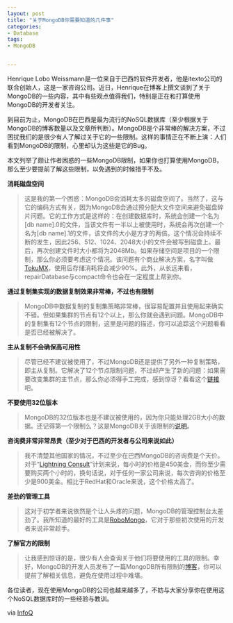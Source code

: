 ```yaml
---
layout: post
title: "关于MongoDB你需要知道的几件事"
categories:
- Database
tags:
- MongoDB


---
```


Henrique Lobo Weissmann是一位来自于巴西的软件开发者，他是itexto公司的联合创始人，这是一家咨询公司。近日，Henrique在博客上撰文谈到了关于MongoDB的一些内容，其中有些观点值得我们，特别是正在和打算使用MongoDB的开发者关注。

到目前为止，MongoDB在巴西是最为流行的NoSQL数据库（至少根据关于MongoDB的博客数量以及文章所判断）。MongoDB是个非常棒的解决方案，不过困扰我们的是很少有人了解过关于它的一些限制。这样的事情正在不断上演：人们看到MongoDB的限制，心里却认为这些是它的Bug。

本文列举了颇让作者困惑的一些MongoDB限制，如果你也打算使用MongoDB，那么至少要提前了解这些限制，以免遇到的时候措手不及。

**消耗磁盘空间**

>这是我的第一个困惑：MongoDB会消耗太多的磁盘空间了。当然了，这与它的编码方式有关，因为MongoDB会通过预分配大文件空间来避免磁盘碎片问题。它的工作方式是这样的：在创建数据库时，系统会创建一个名为[db name].0的文件，当该文件有一半以上被使用时，系统会再次创建一个名为[db name].1的文件，该文件的大小是方才的两倍。这个情况会持续不断的发生，因此256、512、1024、2048大小的文件会被写到磁盘上。最后，再次创建文件时大小都将为2048Mb。如果存储空间是项目的一个限制，那么你必须要考虑这个情况。该问题有个商业解决方案，名字叫做[TokuMX](http://www.tokutek.com/products/tokumx-for-mongodb/)，使用后存储消耗将会减少90%。此外，从长远来看，repairDatabase与compact命令也会在一定程度上帮到你。

**通过复制集实现的数据复制效果非常棒，不过也有限制**

>MongoDB中数据复制的复制集策略非常棒，很容易配置并且使用起来确实不错。但如果集群的节点有12个以上，那么你就会遇到问题。MongoDB中的复制集有12个节点的限制，这里是问题的描述，你可以追踪这个问题看看是否已经被解决了。

**主从复制不会确保高可用性**

>尽管已经不建议被使用了，不过MongoDB还是提供了另外一种复制策略，即主从复制。它解决了12个节点限制问题，不过却产生了新的问题：如果需要改变集群的主节点，那么你必须得手工完成，感到惊讶？看看这个[链接](http://docs.mongodb.org/manual/core/master-slave/)吧。

**不要使用32位版本**

>MongoDB的32位版本也是不建议被使用的，因为你只能处理2GB大小的数据。还记得第一个限制么？这是MongoDB关于该限制的[说明](http://blog.mongodb.org/post/137788967/32-bit-limitations)。

**咨询费非常非常昂贵（至少对于巴西的开发者与公司来说如此）**

>我不清楚其他国家的情况，不过至少在巴西MongoDB的咨询费是个天价。对于“[Lightning Consult](https://www.mongodb.com/products/consulting/lightning-consult)”计划来说，每小时的价格是450美金，而你至少需要购买两个小时的，换句话说，对于任何一家公司来说，每次咨询的价格至少是900美金。相比于RedHat和Oracle来说，这个价格太高了。

**差劲的管理工具**

>这对于初学者来说依然是个让人头疼的问题，MongoDB的管理控制台太差劲了。我所知道的最好的工具是[RoboMongo](http://robomongo.org/)，它对于那些初次使用的开发者来说非常趁手。

**了解官方的限制**

>让我感到惊讶的是，很少有人会查询关于他们将要使用的工具的限制。幸好，MongoDB的开发人员发布了一篇MongoDB所有限制的[博客](http://docs.mongodb.org/manual/reference/limits/)，你可以提前了解相关信息，避免在使用过程中难堪。

各位读者，现在使用MongoDB的公司也越来越多了，不妨与大家分享你在使用这个NoSQL数据库时的一些经验与教训。

via [InfoQ](http://www.infoq.com/cn/news/2013/11/mongodb-things)
